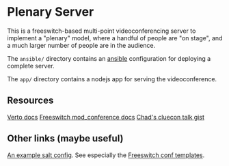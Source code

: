 # Plenary Server

This is a freeswitch-based multi-point videoconferencing server to implement a
"plenary" model, where a handful of people are "on stage", and a much larger
number of people are in the audience.

The `ansible/` directory contains an [ansible](https://docs.ansible.com/) configuration for deploying a complete server.

The `app/` directory contains a nodejs app for serving the videoconference.

## Resources

[Verto docs](http://evoluxbr.github.io/verto-docs)
[Freeswitch mod_conference docs](https://freeswitch.org/confluence/display/FREESWITCH/mod_conference)
[Chad's cluecon talk gist](https://gist.github.com/thehunmonkgroup/446370910266f006cdcf25df5e28df7b#file-verto-example-code-js)

## Other links (maybe useful)

[An example salt config](https://github.com/unhangout/unhangout-video-server/).  See especially the [Freeswitch conf templates](https://github.com/unhangout/unhangout-video-server/tree/master/salt/salt/service/freeswitch/conf).


